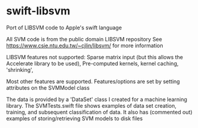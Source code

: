 # swift-libsvm
Port of LIBSVM code to Apple's swift language

All SVM code is from the public domain LIBSVM repository
See https://www.csie.ntu.edu.tw/~cjlin/libsvm/ for more information

LIBSVM features not supported:
    Sparse matrix input (but this allows the Accelerate library to be used),
    Pre-computed kernels,
    kernel caching,
    'shrinking',

Most other features are supported.  Features/options are set by setting attributes on the SVMModel class

The data is provided by a 'DataSet' class I created for a machine learning library.  The SVMTests.swift file shows examples of data set creation, training, and subsequent classification of data.  It also has (commented out) examples of storing/retrieving SVM models to disk files
